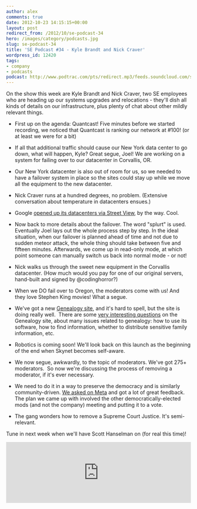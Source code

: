 ```yaml
---
author: alex
comments: true
date: 2012-10-23 14:15:15+00:00
layout: post
redirect_from: /2012/10/se-podcast-34
hero: /images/category/podcasts.jpg
slug: se-podcast-34
title: 'SE Podcast #34 - Kyle Brandt and Nick Craver'
wordpress_id: 12420
tags:
- company
- podcasts
podcast: http://www.podtrac.com/pts/redirect.mp3/feeds.soundcloud.com/stream/64405575-stack-exchange-stack-exchange-podcast-34.mp3
---
```


On the show this week are Kyle Brandt and Nick Craver, two SE employees who are heading up our systems upgrades and relocations - they'll dish all kinds of details on our infrastructure, plus plenty of chat about other mildly relevant things.



	
  * First up on the agenda: Quantcast! Five minutes before we started recording, we noticed that Quantcast is ranking our network at #100! (or at least we were for a bit)

	
  * If all that additional traffic should cause our New York data center to go down, what will happen, Kyle? Great segue, Joel! We are working on a system for failing over to our datacenter in Corvallis, OR.

	
  * Our New York datacenter is also out of room for us, so we needed to have a failover system in place so the sites could stay up while we move all the equipment to the new datacenter.

	
  * Nick Craver runs at a hundred degrees, no problem. (Extensive conversation about temperature in datacenters ensues.)

	
  * Google [opened up its datacenters via Street View](http://www.theverge.com/2012/10/17/3515714/google-data-centers-street-view), by the way. Cool.

	
  * Now back to more details about the failover. The word "splurt" is used. Eventually Joel lays out the whole process step by step. In the ideal situation, when our failover is planned ahead of time and not due to sudden meteor attack, the whole thing should take between five and fifteen minutes. Afterwards, we come up in read-only mode, at which point someone can manually switch us back into normal mode - or not!

	
  * Nick walks us through the sweet new equipment in the Corvallis datacenter. (How much would you pay for one of our original servers, hand-built and signed by @codinghorror?)

	
  * When we DO fail over to Oregon, the moderators come with us! And they love Stephen King movies! What a segue.

	
  * We've got a new [Genealogy site](http://genealogy.stackexchange.com/), and it's hard to spell, but the site is doing really well.  There are some [very interesting questions](http://genealogy.stackexchange.com/questions/157/how-should-i-record-sex-change-gender-reassignment) on the Genealogy site, about many issues related to genealogy: how to use its software, how to find information, whether to distribute sensitive family information, etc.

	
  * Robotics is coming soon! We'll look back on this launch as the beginning of the end when Skynet becomes self-aware.

	
  * We now segue, awkwardly, to the topic of moderators. We've got 275+ moderators.  So now we're discussing the process of removing a moderator, if it's ever necessary.

	
  * We need to do it in a way to preserve the democracy and is similarly community-driven. [We asked on Meta](http://meta.stackoverflow.com/questions/151606/handling-calls-to-remove-a-moderator) and got a lot of great feedback. The plan we came up with involved the other democratically-elected mods (and not the company) meeting and putting it to a vote.

	
  * The gang wonders how to remove a Supreme Court Justice. It's semi-relevant.


Tune in next week when we'll have Scott Hanselman on (for real this time)!


<iframe src="http://w.soundcloud.com/player/?url=http%3A%2F%2Fapi.soundcloud.com%2Ftracks%2F64405575%3Fsecret_token%3Ds-spStt&amp;show_artwork=true&amp;secret_url=true" frameborder="no" scrolling="no" width="100%" height="166"></iframe></p>